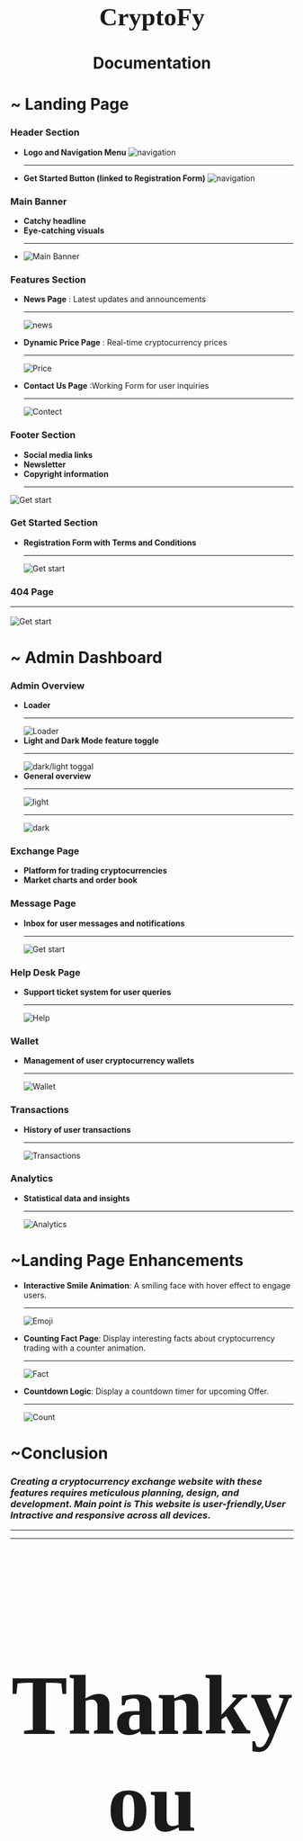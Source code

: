 <h1 style="text-align:center; font-size:45px; font-family:cursive;">CryptoFy</h1>

<h1 style="text-align:center; font-weight:bolder;">Documentation</h1>

# ~ Landing Page

### **Header Section**
   - **Logo and Navigation Menu**
   ![navigation](readme/navbar.png)<hr>
   - **Get Started Button (linked to Registration Form)**
        ![navigation](readme/nav_2.png)

### **Main Banner**
- **Catchy headline**
- **Eye-catching visuals**<hr> 
- ![Main Banner](readme/landingpage_home.gif)

   

### **Features Section**
   - **News Page** : Latest updates and announcements<hr>
![news](readme/news.gif)

   - **Dynamic Price Page** : Real-time cryptocurrency prices<hr>
   ![Price](readme/price.gif)
   - **Contact Us Page** :Working Form for user inquiries<hr>
![Contect](readme/contect.gif)


### **Footer Section**
   - **Social media links**
   - **Newsletter**
   - **Copyright information**<hr>

![Get start](readme/home_email.gif)
### **Get Started Section**
   - **Registration Form with Terms and Conditions**<hr>
        ![Get start](readme/login.gif)
### **404 Page**<hr>
![Get start](readme/404.gif)
# ~  Admin Dashboard

### **Admin Overview**
- **Loader** <hr>
   ![Loader](readme/loader.gif)
- **Light and Dark Mode feature toggle**<hr>
   ![dark/light toggal](readme/light_dark_toggal.gif)
- **General overview**<hr>
   ![light](readme/light_mode.gif)<hr>
   ![dark](readme/dark_mode.gif)
### **Exchange Page**
   - **Platform for trading cryptocurrencies**
   - **Market charts and order book**

### **Message Page**
   - **Inbox for user messages and notifications**<hr>
    ![Get start](readme/message.gif)

### **Help Desk Page**
   - **Support ticket system for user queries**<hr>
    ![Help](readme/help_desk.gif)
### **Wallet**
   - **Management of user cryptocurrency wallets**<hr>
    ![Wallet](readme/admin_walled.gif)
### **Transactions**
   - **History of user transactions**<hr>
    ![Transactions](readme/admin_transaction.gif)

### **Analytics**
   - **Statistical data and insights**<hr>
    ![Analytics](readme/analytics.gif)
# ~Landing Page Enhancements
- **Interactive Smile Animation**: A smiling face with hover effect to engage users.<hr>
   ![Emoji](readme/smile.gif)

- **Counting Fact Page**: Display interesting facts about cryptocurrency trading with a counter animation.<hr>
   ![Fact](readme/home_fact.gif)
- **Countdown Logic**: Display a countdown timer for upcoming Offer.<hr>
   ![Count](readme/home_count.gif)
# ~Conclusion
### ***Creating a cryptocurrency exchange website with these features requires meticulous planning, design, and development. Main point is This website is user-friendly,User Intractive and responsive across all devices.***
<hr><hr>
<h1 style="text-align:center; font-size:150px; font-family:cursive;">Thankyou<h1>